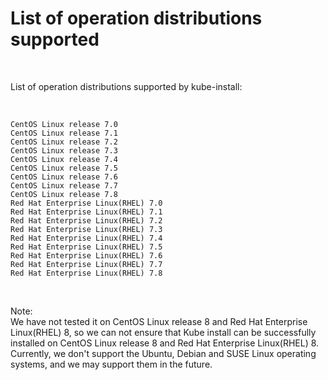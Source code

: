 
# List of operation distributions supported

<br>

List of operation distributions supported by kube-install:

<br>

```
CentOS Linux release 7.0
CentOS Linux release 7.1
CentOS Linux release 7.2
CentOS Linux release 7.3
CentOS Linux release 7.4
CentOS Linux release 7.5
CentOS Linux release 7.6
CentOS Linux release 7.7
CentOS Linux release 7.8
Red Hat Enterprise Linux(RHEL) 7.0
Red Hat Enterprise Linux(RHEL) 7.1
Red Hat Enterprise Linux(RHEL) 7.2
Red Hat Enterprise Linux(RHEL) 7.3
Red Hat Enterprise Linux(RHEL) 7.4
Red Hat Enterprise Linux(RHEL) 7.5
Red Hat Enterprise Linux(RHEL) 7.6
Red Hat Enterprise Linux(RHEL) 7.7
Red Hat Enterprise Linux(RHEL) 7.8
```

<br>

Note:
<br>
We have not tested it on CentOS Linux release 8 and Red Hat Enterprise Linux(RHEL) 8, so we can not ensure that Kube install can be successfully installed on CentOS Linux release 8 and Red Hat Enterprise Linux(RHEL) 8.
<br>
Currently, we don't support the Ubuntu, Debian and SUSE Linux operating systems, and we may support them in the future.
<br>


